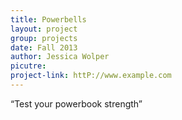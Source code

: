 ```yaml
---
title: Powerbells
layout: project
group: projects
date: Fall 2013
author: Jessica Wolper
picutre:
project-link: httP://www.example.com
---
```

“Test your powerbook strength”